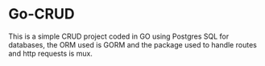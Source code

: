 # Go-CRUD

This is a simple CRUD project coded in GO using Postgres SQL for databases, the ORM used is GORM and the package used to handle routes and http requests is mux.
